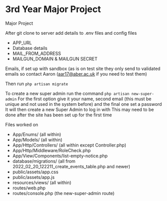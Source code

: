 # 3rd Year Major Project
Major Project

After git clone to server add details to .env files and config files
- APP_URL
- Database details
- MAIL_FROM_ADDRESS
- MAILGUN_DOMAIN & MAILGUN SECRET

Emails, if set up with sandbox (as is on test site they only send to validated emails so contact Aaron (aar17@aber.ac.uk if you need to test them)

Then run ```php artisan migrate```

To create a new super admin run the command ```php artisan new-super-admin```
For the first option give it your name, second email (this must be unique and not used in the system before) and the final one set a password
It will then create a new Super Admin to log in with
This may need to be done after the site has been set up for the first time

Files worked on
- App/Enums/ (all within)
- App/Models/ (all within)
- App/Http/Controllers/ (all within except Controller.php)
- App/Http/Middleware/RoleCheck.php
- App/View/Components/list-empty-notice.php
- database/migrations/ (all from 2022_02_20_122211_create_events_table.php and newer)
- public/assets/app.css
- public/assets/app.js
- resources/views/ (all within)
- routes/web.php
- routes/console.php (the new-super-admin route)
